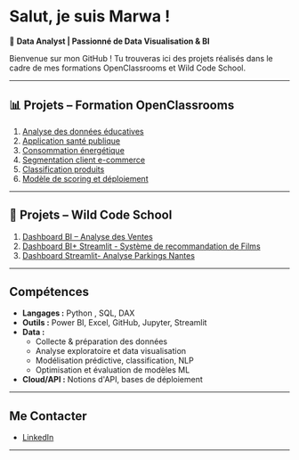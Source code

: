 #  Salut, je suis Marwa !

🎯 **Data Analyst | Passionné de Data Visualisation & BI**

Bienvenue sur mon GitHub ! Tu trouveras ici des projets réalisés dans le cadre de mes formations OpenClassrooms et Wild Code School.

---

## 📊 Projets – Formation OpenClassrooms

1.  [Analyse des données éducatives](https://github.com/ABOUD43/OC-Projet1-Education)
2.  [Application santé publique](https://github.com/ABOUD43/OC-Projet2-Application-Sante-Publique)
3.  [Consommation énergétique](https://github.com/ABOUD43/OC-Projet3-Prediction-energetique)
4.  [Segmentation client e-commerce](https://github.com/ABOUD43/OC-Projet4-Segmentation-site-E-commerce)
5.  [Classification produits](https://github.com/ABOUD43/OC-Projet5-Classifiez-automatiquement-biens-consommation)
6.  [Modèle de scoring et déploiement](https://github.com/ABOUD43/OC-Projet6-Implementez-modele-scoring)

---

## 💼 Projets – Wild Code School

1.  [Dashboard BI – Analyse des Ventes](https://github.com/ABOUD43/WCS-Projet1-Analyse-Ventes)
2.  [Dashboard BI+ Streamlit - Système de recommandation de Films](https://github.com/ABOUD43/WCS-Projet2-Recommandation-Films)
3.  [Dashboard Streamlit- Analyse Parkings Nantes](https://github.com/ABOUD43/WCS-Projet3-Analyse-Parkings)

---

##  Compétences

- **Langages :** Python , SQL, DAX
- **Outils :** Power BI, Excel, GitHub, Jupyter, Streamlit
- **Data :**
  - Collecte & préparation des données
  - Analyse exploratoire et data visualisation
  - Modélisation prédictive, classification, NLP
  - Optimisation et évaluation de modèles ML
- **Cloud/API :** Notions d'API, bases de déploiement

---

## Me Contacter

- [LinkedIn](https://www.linkedin.com/in/marwa-a-73b427204/) 

---



